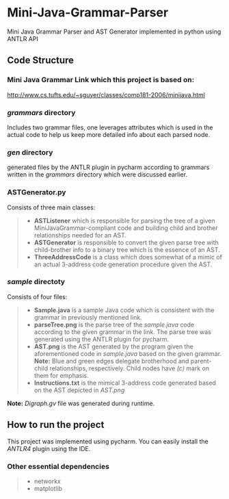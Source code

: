 # Mini-Java-Grammar-Parser
Mini Java Grammar Parser and AST Generator implemented in python using ANTLR API

## Code Structure
### Mini Java Grammar Link which this project is based on:
http://www.cs.tufts.edu/~sguyer/classes/comp181-2006/minijava.html

### *grammars* directory
Includes two grammar files, one leverages attributes which is used in the actual code to help us keep more detailed info about each parsed node.

### *gen* directory
generated files by the ANTLR plugin in pycharm according to grammars written in the *grammars* directory which were discussed earlier.

### ASTGenerator.py
Consists of three main classes:
> - **ASTListener** which is responsible for parsing the tree of a given MiniJavaGrammar-compliant code and building child and brother relationships needed for an AST.
> - **ASTGenerator** is responsible to convert the given parse tree with child-brother info to a binary tree which is the essence of an AST.
> - **ThreeAddressCode** is a class which does somewhat of a mimic of an actual 3-address code generation procedure given the AST.

### *sample* directoty
Consists of four files:
> - **Sample.java** is a sample Java code which is consistent with the grammar in previously mentioned link.
> - **parseTree.png** is the parse tree of the *sample.java* code according to the given grammar in the link. The parse tree was generated using the ANTLR plugin for pycharm.
> - **AST.png** is the AST generated by the program given the aforementioned code in *sample.java* based on the given grammar.
**Note:** Blue and green edges delegate brotherhood and parent-child relationships, respectively. Child nodes have *(c)* mark on them for emphasis.
> - **Instructions.txt** is the mimical 3-address code generated based on the AST depicted in *AST.png*

**Note:** *Digraph.gv* file was generated during runtime.

## How to run the project
This project was implemented using pycharm. 
You can easily install the *ANTLR4* plugin using the IDE.
### Other essential dependencies
> - networkx
> - matplotlib